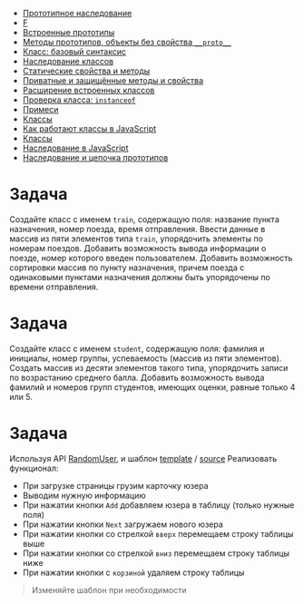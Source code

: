 - [Прототипное наследование](https://learn.javascript.ru/prototype-inheritance)
- [F](https://learn.javascript.ru/function-prototype)
- [Встроенные прототипы](https://learn.javascript.ru/native-prototypes)
- [Методы прототипов, объекты без свойства `__proto__`](https://learn.javascript.ru/prototype-methods)
- [Класс: базовый синтаксис](https://learn.javascript.ru/class)
- [Наследование классов](https://learn.javascript.ru/class-inheritance)
- [Статические свойства и методы](https://learn.javascript.ru/static-properties-methods)
- [Приватные и защищённые методы и свойства](https://learn.javascript.ru/private-protected-properties-methods)
- [Расширение встроенных классов](https://learn.javascript.ru/extend-natives)
- [Проверка класса: `instanceof`](https://learn.javascript.ru/instanceof)
- [Примеси](https://learn.javascript.ru/mixins)
- [Классы](https://developer.mozilla.org/ru/docs/Web/JavaScript/Reference/Classes)
- [Как работают классы в JavaScript](https://medium.com/front-stories/%D0%BA%D0%B0%D0%BA-%D1%80%D0%B0%D0%B1%D0%BE%D1%82%D0%B0%D1%8E%D1%82-%D0%BA%D0%BB%D0%B0%D1%81%D1%81%D1%8B-%D0%B2-javascript-7978c0003f1d)
- [Классы](https://metanit.com/web/javascript/4.12.php)
- [Наследование в JavaScript](https://developer.mozilla.org/ru/docs/Learn/JavaScript/Objects/Inheritance)
- [Наследование и цепочка прототипов](https://developer.mozilla.org/ru/docs/Web/JavaScript/Inheritance_and_the_prototype_chain)

# Задача

Создайте класс с именем `train`, содержащую поля: название пункта назначения, номер поезда, время отправления. Ввести данные в массив из пяти элементов типа `train`, упорядочить элементы по номерам поездов. Добавить возможность вывода информации о поезде, номер которого введен пользователем. Добавить возможность сортировки массив по пункту назначения, причем поезда с одинаковыми пунктами назначения должны быть упорядочены по времени отправления.

# Задача

Создайте класс с именем `student`, содержащую поля: фамилия и инициалы, номер группы, успеваемость (массив из пяти элементов). Создать массив из десяти элементов такого типа, упорядочить записи по возрастанию среднего балла. Добавить возможность вывода фамилий и номеров групп студентов, имеющих оценки, равные только 4 или 5.

# Задача

Используя API [RandomUser](https://randomuser.me/api/), и шаблон [template](https://maksimsheiko.github.io/demo/table-template.html) / [source](https://github.com/maksimsheiko/maksimsheiko.github.io/blob/master/demo/table-template.html) Реализовать функционал:
- При загрузке страницы грузим карточку юзера
- Выводим нужную информацию
- При нажатии кнопки `Add` добавляем юзера в таблицу (только нужные поля)
- При нажатии кнопки `Next` загружаем нового юзера
- При нажатии кнопки со стрелкой `вверх` перемещаем строку таблицы выше
- При нажатии кнопки со стрелкой `вниз` перемещаем строку таблицы ниже
- При нажатии кнопки с `корзиной` удаляем строку таблицы

> Изменяйте шаблон при необходимости
